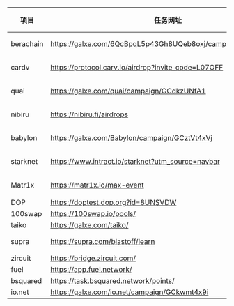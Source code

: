 | 项目     | 任务网址      | 官方推特或者其余相关地址 | 融资情况 |
|----------|----------|----------|---------|
|   berachain   |   https://galxe.com/6QcBpqL5p43Gh8UQeb8oxj/campaign/GCohYt4gsX   |   https://twitter.com/berachain|千万级别   |
|   cardv   |   https://protocol.carv.io/airdrop?invite_code=L07OFF   |   https://twitter.com/carv_official   |百万级别|
|   quai    |   https://galxe.com/quai/campaign/GCdkzUNfA1| https://twitter.com/QuaiNetwork|百万级别|
|   nibiru  |https://nibiru.fi/airdrops| https://twitter.com/NibiruChain|百万级别|
|   babylon |https://galxe.com/Babylon/campaign/GCztVt4xVj| https://twitter.com/babylon_chain|百万级别|
|starknet |https://www.intract.io/starknet?utm_source=navbar|https://twitter.com/Starknet|亿美元|
|Matr1x| https://matr1x.io/max-event | https://twitter.com/Matr1xOfficial|不清楚|
|DOP|https://doptest.dop.org?id=8UNSVDW|https://twitter.com/dop_org|
|100swap |https://100swap.io/pools/|https://testnet.inbrc.org/|
|taiko|https://galxe.com/taiko/|https://twitter.com/taikoxyz
|supra|https://supra.com/blastoff/learn||2000万刀|
|zircuit|https://bridge.zircuit.com/
|fuel|https://app.fuel.network/ |
|bsquared|https://task.bsquared.network/points/|
|io.net|https://galxe.com/io.net/campaign/GCkwmt4x9i




